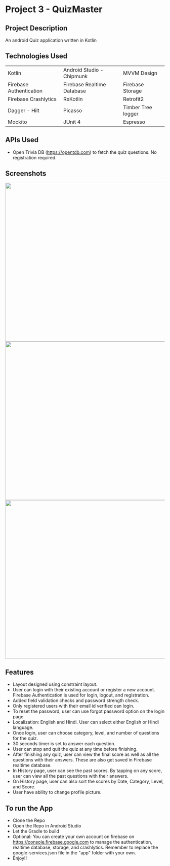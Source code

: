 
# Project 3 - QuizMaster

## Project Description
An android Quiz application written in Kotlin

## Technologies Used
|               |               |          | 
| ------------- | ------------- | -------- |
| Kotlin          | Android Studio - Chipmunk         | MVVM Design  |
| Firebase Authentication           | Firebase Realtime Database         | Firebase Storage  |
| Firebase Crashlytics          | RxKotlin       | Retrofit2 |
| Dagger - Hilt         | Picasso      | Timber Tree logger|
| Mockito          | JUnit 4       | Espresso|

## APIs Used
* Open Trivia DB (https://opentdb.com) to fetch the quiz questions. No registration required.

## Screenshots

<img src = "https://github.com/SuneelKM/QuizMaster/blob/master/screenshot/1.png" width=1200 height=500>
<img src = "https://github.com/SuneelKM/QuizMaster/blob/master/screenshot/2.png" width=1200 height=500>
<img src = "https://github.com/SuneelKM/QuizMaster/blob/master/screenshot/3.png" width=1200 height=500>

## Features
* Layout designed using constraint layout.
* User can login with their existing account or register a new account. Firebase Authentication is used for login, logout, and registration.
* Added field validation checks and password strength check.
* Only registered users with their email id verified can login.
* To reset the password, user can use forgot password option on the login page.
* Localization: English and Hindi. User can select either English or Hindi language.
* Once login, user can choose category, level, and number of questions for the quiz.
* 30 seconds timer is set to answer each question. 
* User can stop and quit the quiz at any time before finishing.
* After finishing any quiz, user can view the final score as well as all the questions with their answers. These are also get saved in Firebase realtime database.
* In History page, user can see the past scores. By tapping on any score, user can view all the past questions with their answers.
* On History page, user can also sort the scores by Date, Category, Level, and Score.
* User have ability to change profile picture.


## To run the App
* Clone the Repo
* Open the Repo in Android Studio
* Let the Gradle to build
* Optional: You can create your own account on firebase on https://console.firebase.google.com to manage the authentication, realtime database, storage, and crashlytics. Remember to replace the google-services.json file in the "app" folder with your own.
* Enjoy!!

